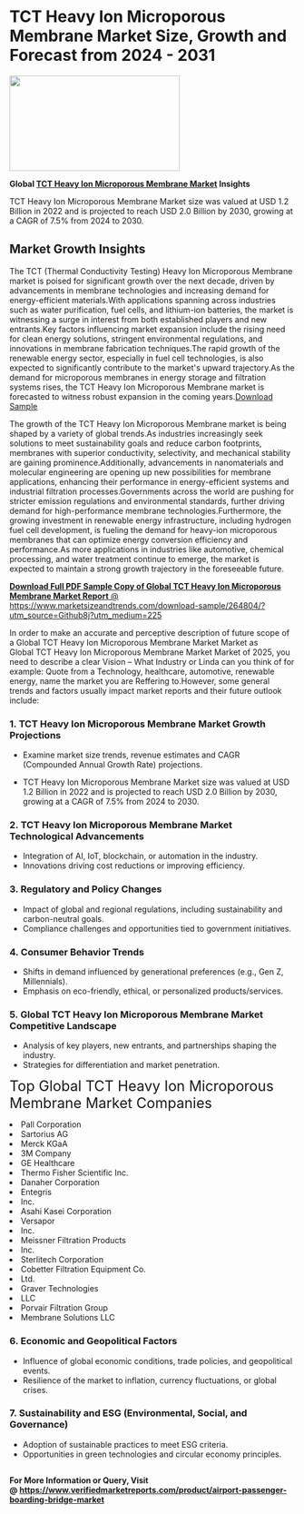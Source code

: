 <H1>TCT Heavy Ion Microporous Membrane Market Size, Growth and Forecast from 2024 - 2031</H1><img class="aligncenter size-medium wp-image-584254" src="https://thirdeyenews.in/wp-content/uploads/2024/09/Global-Market-Research-300x168.jpeg" alt="" width="300" height="168" /><p><strong>Global&nbsp;<a href="https://www.marketsizeandtrends.com/download-sample/264804/?utm_source=Github8j?utm_medium=225">TCT Heavy Ion Microporous Membrane Market</a> Insights</strong></p><p>TCT Heavy Ion Microporous Membrane Market size was valued at USD 1.2 Billion in 2022 and is projected to reach USD 2.0 Billion by 2030, growing at a CAGR of 7.5% from 2024 to 2030.</p><p><h2>Market Growth Insights</h2> <p>The TCT (Thermal Conductivity Testing) Heavy Ion Microporous Membrane market is poised for significant growth over the next decade, driven by advancements in membrane technologies and increasing demand for energy-efficient materials.With applications spanning across industries such as water purification, fuel cells, and lithium-ion batteries, the market is witnessing a surge in interest from both established players and new entrants.Key factors influencing market expansion include the rising need for clean energy solutions, stringent environmental regulations, and innovations in membrane fabrication techniques.The rapid growth of the renewable energy sector, especially in fuel cell technologies, is also expected to significantly contribute to the market's upward trajectory.As the demand for microporous membranes in energy storage and filtration systems rises, the TCT Heavy Ion Microporous Membrane market is forecasted to witness robust expansion in the coming years.<a href="#">Download Sample</a></p> <p>The growth of the TCT Heavy Ion Microporous Membrane market is being shaped by a variety of global trends.As industries increasingly seek solutions to meet sustainability goals and reduce carbon footprints, membranes with superior conductivity, selectivity, and mechanical stability are gaining prominence.Additionally, advancements in nanomaterials and molecular engineering are opening up new possibilities for membrane applications, enhancing their performance in energy-efficient systems and industrial filtration processes.Governments across the world are pushing for stricter emission regulations and environmental standards, further driving demand for high-performance membrane technologies.Furthermore, the growing investment in renewable energy infrastructure, including hydrogen fuel cell development, is fueling the demand for heavy-ion microporous membranes that can optimize energy conversion efficiency and performance.As more applications in industries like automotive, chemical processing, and water treatment continue to emerge, the market is expected to maintain a strong growth trajectory in the foreseeable future.<a href="#"></p><p><span class=""><strong>Download Full PDF Sample Copy of Global TCT Heavy Ion Microporous Membrane Market Report</strong> @ <a href="https://www.marketsizeandtrends.com/download-sample/264804/?utm_source=Github8j?utm_medium=225" target="_blank">https://www.marketsizeandtrends.com/download-sample/264804/?utm_source=Github8j?utm_medium=225</a></span></p><p>In order to make an accurate and perceptive description of future scope of a Global&nbsp;TCT Heavy Ion Microporous Membrane Market Market as Global&nbsp;TCT Heavy Ion Microporous Membrane Market Market of 2025, you need to describe a clear Vision &ndash; What Industry or Linda can you think of for example: Quote from a Technology, healthcare, automotive, renewable energy, name the market you are Reffering to.However, some general trends and factors usually impact market reports and their future outlook include:</p><h3>1.&nbsp;<strong>TCT Heavy Ion Microporous Membrane Market Growth Projections</strong></h3><ul><li>Examine market size trends, revenue estimates and CAGR (Compounded Annual Growth Rate) projections.</li><li><p>TCT Heavy Ion Microporous Membrane Market size was valued at USD 1.2 Billion in 2022 and is projected to reach USD 2.0 Billion by 2030, growing at a CAGR of 7.5% from 2024 to 2030.</p></li></ul><h3>2.&nbsp;<strong>TCT Heavy Ion Microporous Membrane Market Technological Advancements</strong></h3><ul><li>Integration of AI, IoT, blockchain, or automation in the industry.</li><li>Innovations driving cost reductions or improving efficiency.</li></ul><h3>3.&nbsp;<strong>Regulatory and Policy Changes</strong></h3><ul><li>Impact of global and regional regulations, including sustainability and carbon-neutral goals.</li><li>Compliance challenges and opportunities tied to government initiatives.</li></ul><h3>4.&nbsp;<strong>Consumer Behavior Trends</strong></h3><ul><li>Shifts in demand influenced by generational preferences (e.g., Gen Z, Millennials).</li><li>Emphasis on eco-friendly, ethical, or personalized products/services.</li></ul><h3>5.&nbsp;<strong>Global TCT Heavy Ion Microporous Membrane Market Competitive Landscape</strong></h3><ul><li>Analysis of key players, new entrants, and partnerships shaping the industry.</li><li>Strategies for differentiation and market penetration.</li></ul><p data-pm-slice="1 1 []"><span style="color: inherit; font-family: inherit; font-size: 25px;">Top Global TCT Heavy Ion Microporous Membrane Market Companies</span></p><div class="" data-test-id=""><p><li>Pall Corporation</li><li> Sartorius AG</li><li> Merck KGaA</li><li> 3M Company</li><li> GE Healthcare</li><li> Thermo Fisher Scientific Inc.</li><li> Danaher Corporation</li><li> Entegris</li><li> Inc.</li><li> Asahi Kasei Corporation</li><li> Versapor</li><li> Inc.</li><li> Meissner Filtration Products</li><li> Inc.</li><li> Sterlitech Corporation</li><li> Cobetter Filtration Equipment Co.</li><li> Ltd.</li><li> Graver Technologies</li><li> LLC</li><li> Porvair Filtration Group</li><li> Membrane Solutions LLC</li></p></div><h3>6.&nbsp;<strong>Economic and Geopolitical Factors</strong></h3><ul><li>Influence of global economic conditions, trade policies, and geopolitical events.</li><li>Resilience of the market to inflation, currency fluctuations, or global crises.</li></ul><h3>7.&nbsp;<strong>Sustainability and ESG (Environmental, Social, and Governance)</strong></h3><ul><li>Adoption of sustainable practices to meet ESG criteria.</li><li>Opportunities in green technologies and circular economy principles.</li></ul><h2><strong style="font-size: 14px;">For More Information or Query, Visit @&nbsp;</strong><a style="background-color: #ffffff; font-size: 14px;" href="https://www.marketsizeandtrends.com/report/tct-heavy-ion-microporous-membrane-market/" target="_blank">https://www.verifiedmarketreports.com/product/airport-passenger-boarding-bridge-market</a></h2>